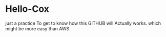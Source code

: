 # Hello-Cox
just a practice 
To get to know how this GITHUB will Actually works.
which might be more easy than AWS.

